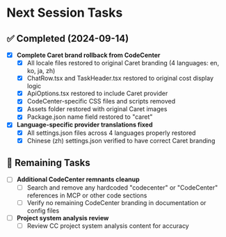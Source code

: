 # Next Session Tasks

## ✅ Completed (2024-09-14)

- [x] **Complete Caret brand rollback from CodeCenter**
  - [x] All locale files restored to original Caret branding (4 languages: en, ko, ja, zh)
  - [x] ChatRow.tsx and TaskHeader.tsx restored to original cost display logic
  - [x] ApiOptions.tsx restored to include Caret provider
  - [x] CodeCenter-specific CSS files and scripts removed
  - [x] Assets folder restored with original Caret images
  - [x] Package.json name field restored to "caret"

- [x] **Language-specific provider translations fixed**
  - [x] All settings.json files across 4 languages properly restored
  - [x] Chinese (zh) settings.json verified to have correct Caret branding

## 🔄 Remaining Tasks

- [ ] **Additional CodeCenter remnants cleanup**
  - [ ] Search and remove any hardcoded "codecenter" or "CodeCenter" references in MCP or other code sections
  - [ ] Verify no remaining CodeCenter branding in documentation or config files

- [ ] **Project system analysis review**
  - [ ] Review CC project system analysis content for accuracy